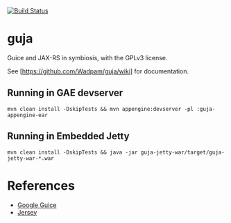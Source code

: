 [![Build Status](https://travis-ci.org/Wadpam/guja.svg?branch=master)](https://travis-ci.org/Wadpam/guja)

# guja

Guice and JAX-RS in symbiosis, with the GPLv3 license.

See [https://github.com/Wadpam/guja/wiki] for documentation.

## Running in GAE devserver

    mvn clean install -DskipTests && mvn appengine:devserver -pl :guja-appengine-ear

## Running in Embedded Jetty

    mvn clean install -DskipTests && java -jar guja-jetty-war/target/guja-jetty-war-*.war

# References

* [Google Guice](http://)
* [Jersey](http://)
